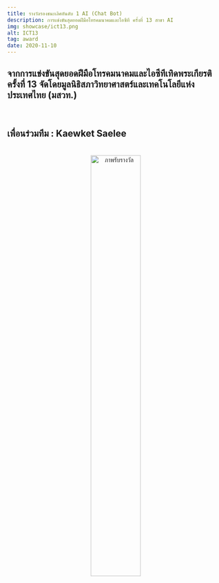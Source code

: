 ```yaml
---
title: รางวัลรองชนะเลิศอันดับ 1 AI (Chat Bot)
description: การแข่งขันสุดยอดฝีมือโทรคมนาคมและไอซีที ครั้งที่ 13 สาขา AI
img: showcase/ict13.png
alt: ICT13
tag: award
date: 2020-11-10
---
```


## จากการแข่งขันสุดยอดฝีมือโทรคมนาคมและไอซีทีเทิดพระเกียรติครั้งที่ 13 จัดโดยมูลนิธิสภาวิทยาศาสตร์และเทคโนโลยีแห่งประเทศไทย (มสวท.)

<br/>

## เพื่อนร่วมทีม : Kaewket Saelee

<p style="text-align:center;padding:4%">
<img src="/portfolio/showcase/ict13-sub.JPG" width="50%" alt="ภาพรับรางวัล">
</p>